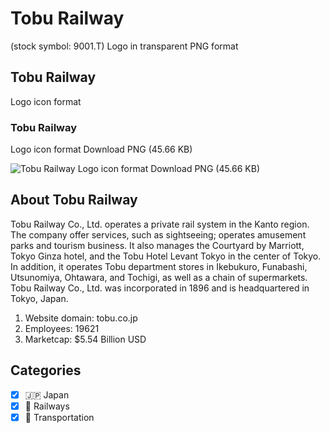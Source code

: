 # Tobu Railway
 (stock symbol: 9001.T) Logo in transparent PNG format

## Tobu Railway
 Logo icon format

### Tobu Railway
 Logo icon format Download PNG (45.66 KB)

![Tobu Railway
 Logo icon format Download PNG (45.66 KB)](/img/orig/9001.T-8dde09ca.png)

## About Tobu Railway


Tobu Railway Co., Ltd. operates a private rail system in the Kanto region. The company offer services, such as sightseeing; operates amusement parks and tourism business. It also manages the Courtyard by Marriott, Tokyo Ginza hotel, and the Tobu Hotel Levant Tokyo in the center of Tokyo. In addition, it operates Tobu department stores in Ikebukuro, Funabashi, Utsunomiya, Ohtawara, and Tochigi, as well as a chain of supermarkets. Tobu Railway Co., Ltd. was incorporated in 1896 and is headquartered in Tokyo, Japan.

1. Website domain: tobu.co.jp
2. Employees: 19621
3. Marketcap: $5.54 Billion USD


## Categories
- [x] 🇯🇵 Japan
- [x] 🚂 Railways
- [x] 🚚 Transportation
